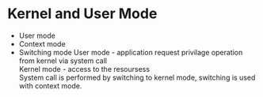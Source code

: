 # Kernel and User Mode
* User mode
* Context mode
* Switching mode 
User mode - application request privilage operation from kernel via system call   
Kernel mode - access to the resoursess  
System call is performed by switching to kernel mode, switching is used with context mode.   
